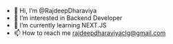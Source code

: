 - 👋 Hi, I’m @RajdeepDharaviya
- 👀 I’m interested in Backend Developer
- 🌱 I’m currently learning NEXT.JS
- 📫 How to reach me rajdeepdharaviyaclg@gmail.com



<!---
RajdeepDharaviya/RajdeepDharaviya is a ✨ special ✨ repository because its `README.md` (this file) appears on your GitHub profile.
You can click the Preview link to take a look at your changes.
--->
